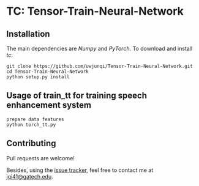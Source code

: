 # TC: Tensor-Train-Neural-Network

## Installation

The main dependencies are *Numpy* and *PyTorch*. To download and install *tc*:

```
git clone https://github.com/uwjunqi/Tensor-Train-Neural-Network.git
cd Tensor-Train-Neural-Network
python setup.py install
```

## Usage of train_tt for training speech enhancement system

```
prepare data features
python torch_tt.py
```

## Contributing

Pull requests are welcome!

Besides, using the [issue tracker](https://github.com/uwjunqi/Tensor-Train-Neural-Network/issues), feel free to contact me at <jqi41@gatech.edu>. 

